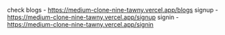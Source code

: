 
check blogs - https://medium-clone-nine-tawny.vercel.app/blogs
signup - https://medium-clone-nine-tawny.vercel.app/signup
signin -https://medium-clone-nine-tawny.vercel.app/signin
